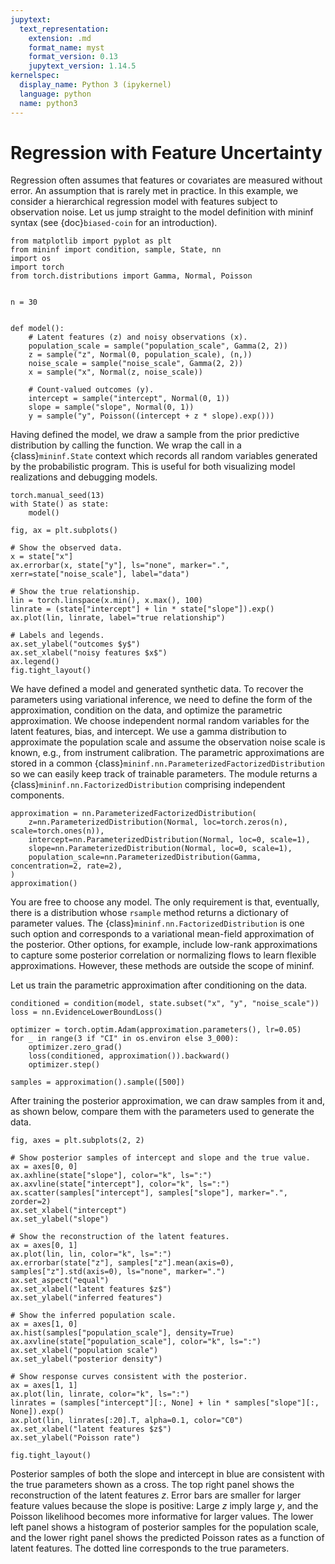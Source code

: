 ```yaml
---
jupytext:
  text_representation:
    extension: .md
    format_name: myst
    format_version: 0.13
    jupytext_version: 1.14.5
kernelspec:
  display_name: Python 3 (ipykernel)
  language: python
  name: python3
---
```


# Regression with Feature Uncertainty

Regression often assumes that features or covariates are measured without error. An assumption that is rarely met in practice. In this example, we consider a hierarchical regression model with features subject to observation noise. Let us jump straight to the model definition with mininf syntax (see {doc}`biased-coin` for an introduction).

```{code-cell} ipython3
from matplotlib import pyplot as plt
from mininf import condition, sample, State, nn
import os
import torch
from torch.distributions import Gamma, Normal, Poisson


n = 30


def model():
    # Latent features (z) and noisy observations (x).
    population_scale = sample("population_scale", Gamma(2, 2))
    z = sample("z", Normal(0, population_scale), (n,))
    noise_scale = sample("noise_scale", Gamma(2, 2))
    x = sample("x", Normal(z, noise_scale))

    # Count-valued outcomes (y).
    intercept = sample("intercept", Normal(0, 1))
    slope = sample("slope", Normal(0, 1))
    y = sample("y", Poisson((intercept + z * slope).exp()))
```

Having defined the model, we draw a sample from the prior predictive distribution by calling the function. We wrap the call in a {class}`mininf.State` context which records all random variables generated by the probabilistic program. This is useful for both visualizing model realizations and debugging models.

```{code-cell} ipython3
torch.manual_seed(13)
with State() as state:
    model()

fig, ax = plt.subplots()

# Show the observed data.
x = state["x"]
ax.errorbar(x, state["y"], ls="none", marker=".", xerr=state["noise_scale"], label="data")

# Show the true relationship.
lin = torch.linspace(x.min(), x.max(), 100)
linrate = (state["intercept"] + lin * state["slope"]).exp()
ax.plot(lin, linrate, label="true relationship")

# Labels and legends.
ax.set_ylabel("outcomes $y$")
ax.set_xlabel("noisy features $x$")
ax.legend()
fig.tight_layout()
```

We have defined a model and generated synthetic data. To recover the parameters using variational inference, we need to define the form of the approximation, condition on the data, and optimize the parametric approximation. We choose independent normal random variables for the latent features, bias, and intercept. We use a gamma distribution to approximate the population scale and assume the observation noise scale is known, e.g., from instrument calibration. The parametric approximations are stored in a common {class}`mininf.nn.ParameterizedFactorizedDistribution` so we can easily keep track of trainable parameters. The module returns a {class}`mininf.nn.FactorizedDistribution` comprising independent components.

```{code-cell} ipython3
approximation = nn.ParameterizedFactorizedDistribution(
    z=nn.ParameterizedDistribution(Normal, loc=torch.zeros(n), scale=torch.ones(n)),
    intercept=nn.ParameterizedDistribution(Normal, loc=0, scale=1),
    slope=nn.ParameterizedDistribution(Normal, loc=0, scale=1),
    population_scale=nn.ParameterizedDistribution(Gamma, concentration=2, rate=2),
)
approximation()
```

You are free to choose any model. The only requirement is that, eventually, there is a distribution whose `rsample` method returns a dictionary of parameter values. The {class}`mininf.nn.FactorizedDistribution` is one such option and corresponds to a variational mean-field approximation of the posterior. Other options, for example, include low-rank approximations to capture some posterior correlation or normalizing flows to learn flexible approximations. However, these methods are outside the scope of mininf.

Let us train the parametric approximation after conditioning on the data.

```{code-cell} ipython3
conditioned = condition(model, state.subset("x", "y", "noise_scale"))
loss = nn.EvidenceLowerBoundLoss()

optimizer = torch.optim.Adam(approximation.parameters(), lr=0.05)
for _ in range(3 if "CI" in os.environ else 3_000):
    optimizer.zero_grad()
    loss(conditioned, approximation()).backward()
    optimizer.step()

samples = approximation().sample([500])
```

After training the posterior approximation, we can draw samples from it and, as shown below, compare them with the parameters used to generate the data.

```{code-cell} ipython3
fig, axes = plt.subplots(2, 2)

# Show posterior samples of intercept and slope and the true value.
ax = axes[0, 0]
ax.axhline(state["slope"], color="k", ls=":")
ax.axvline(state["intercept"], color="k", ls=":")
ax.scatter(samples["intercept"], samples["slope"], marker=".", zorder=2)
ax.set_xlabel("intercept")
ax.set_ylabel("slope")

# Show the reconstruction of the latent features.
ax = axes[0, 1]
ax.plot(lin, lin, color="k", ls=":")
ax.errorbar(state["z"], samples["z"].mean(axis=0), samples["z"].std(axis=0), ls="none", marker=".")
ax.set_aspect("equal")
ax.set_xlabel("latent features $z$")
ax.set_ylabel("inferred features")

# Show the inferred population scale.
ax = axes[1, 0]
ax.hist(samples["population_scale"], density=True)
ax.axvline(state["population_scale"], color="k", ls=":")
ax.set_xlabel("population scale")
ax.set_ylabel("posterior density")

# Show response curves consistent with the posterior.
ax = axes[1, 1]
ax.plot(lin, linrate, color="k", ls=":")
linrates = (samples["intercept"][:, None] + lin * samples["slope"][:, None]).exp()
ax.plot(lin, linrates[:20].T, alpha=0.1, color="C0")
ax.set_xlabel("latent features $z$")
ax.set_ylabel("Poisson rate")

fig.tight_layout()
```

Posterior samples of both the slope and intercept in blue are consistent with the true parameters shown as a cross. The top right panel shows the reconstruction of the latent features $z$. Error bars are smaller for larger feature values because the slope is positive: Large $z$ imply large $y$, and the Poisson likelihood becomes more informative for larger values. The lower left panel shows a histogram of posterior samples for the population scale, and the lower right panel shows the predicted Poisson rates as a function of latent features. The dotted line corresponds to the true parameters.
